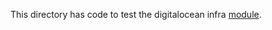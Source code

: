 This directory has code to test the digitalocean infra [module](../../../../modules/infra/digitalocean).
